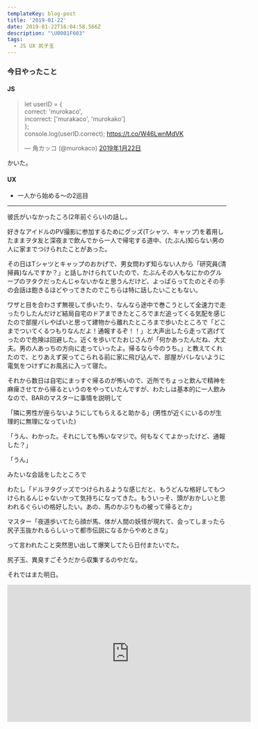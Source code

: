 ```yaml
---
templateKey: blog-post
title: '2019-01-22'
date: 2019-01-22T16:04:58.566Z
description: "\U0001F603"
tags:
  - JS UX 尻子玉
---
```

### 今日やったこと

#### JS

<blockquote class="twitter-tweet" data-lang="ja"><p lang="tl" dir="ltr">let userID =  {<br>  correct: &#39;murokaco&#39;,<br>  incorrect: [&#39;murakaco&#39;, &#39;murokako&#39;]<br>};<br>console.log(userID.correct); <a href="https://t.co/W46LwnMdVK">https://t.co/W46LwnMdVK</a></p>&mdash; 角カッコ (@murokaco) <a href="https://twitter.com/murokaco/status/1087718706996801537?ref_src=twsrc%5Etfw">2019年1月22日</a></blockquote>
<script async src="https://platform.twitter.com/widgets.js" charset="utf-8"></script>

かいた。


#### UX
* 一人から始める〜の2巡目

-----
彼氏がいなかったころ(2年前ぐらい)の話し。

好きなアイドルのPV撮影に参加するためにグッズ(Tシャツ、キャップ)を着用したままヲタ友と深夜まで飲んでから一人で帰宅する道中、(たぶん)知らない男の人に家までつけられたことがあった。

その日はTシャツとキャップのおかげで、男女問わず知らない人から「研究員(清掃員)なんですか？」と話しかけられていたので、たぶんその人もなにかのグループのヲタクだったんじゃないかなと思うんだけど、よっぱらってたのとその手の会話は飽きるほどやってきたのでこちらは特に話したいこともない。

ワザと目を合わさず無視して歩いたり、なんなら途中で巻こうとして全速力で走ったりしたんだけど結局自宅のドアまできたところでまだ追ってくる気配を感じたので部屋バレやばいと思って建物から離れたところまで歩いたところで「どこまでついてくるつもりなんだよ！通報するぞ！！」と大声出したら走って逃げてったので危険は回避した。近くを歩いてたおじさんが「何かあったんだね、大丈夫。男の人あっちの方向に走っていったよ。帰るなら今のうち。」と教えてくれたので、とりあえず戻ってこられる前に家に飛び込んで、部屋がバレないように電気をつけずにお風呂に入って寝た。

それから数日は自宅にまっすぐ帰るのが怖いので、近所でちょっと飲んで精神を麻痺させてから帰るというのをやっていたんですが、わたしは基本的に一人飲みなので、BARのマスターに事情を説明して

「隣に男性が座らないようにしてもらえると助かる」(男性が近くにいるのが生理的に無理になっていた)

「うん、わかった。それにしても怖いなマジで。何もなくてよかったけど、通報した？」

「うん」

みたいな会話をしたところで

わたし「ドルヲタグッズでつけられるような感じだと、もうどんな格好してもつけられるんじゃないかって気持ちになってきた。もういっそ、頭がおかしいと思われるぐらいの格好したい。あの、馬のかぶりもの被って帰るとか」

マスター「夜道歩いてたら顔が馬、体が人間の妖怪が現れて、会ってしまったら尻子玉抜かれるらしいって都市伝説になるからやめときな」

って言われたこと突然思い出して爆笑してたら日付またいでた。

尻子玉、異臭すごそうだから収集するのやだな。

それではまた明日。


<iframe width="560" height="315" src="https://www.youtube.com/embed/9pz4XmKuLLk" frameborder="0" allow="accelerometer; autoplay; encrypted-media; gyroscope; picture-in-picture" allowfullscreen></iframe>


